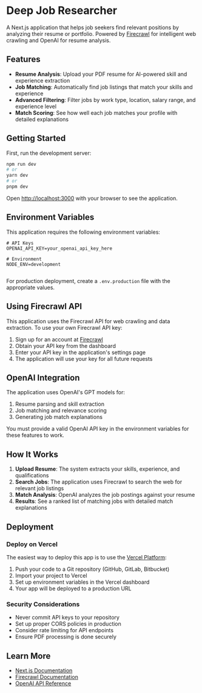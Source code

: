 # Deep Job Researcher

A Next.js application that helps job seekers find relevant positions by analyzing their resume or portfolio. Powered by [Firecrawl](https://firecrawl.dev) for intelligent web crawling and OpenAI for resume analysis.

## Features

- **Resume Analysis**: Upload your PDF resume for AI-powered skill and experience extraction
- **Job Matching**: Automatically find job listings that match your skills and experience
- **Advanced Filtering**: Filter jobs by work type, location, salary range, and experience level
- **Match Scoring**: See how well each job matches your profile with detailed explanations

## Getting Started

First, run the development server:

```bash
npm run dev
# or
yarn dev
# or
pnpm dev
```

Open [http://localhost:3000](http://localhost:3000) with your browser to see the application.

## Environment Variables

This application requires the following environment variables:

```
# API Keys 
OPENAI_API_KEY=your_openai_api_key_here

# Environment
NODE_ENV=development


```

For production deployment, create a `.env.production` file with the appropriate values.

## Using Firecrawl API

This application uses the Firecrawl API for web crawling and data extraction. To use your own Firecrawl API key:

1. Sign up for an account at [Firecrawl](https://firecrawl.dev)
2. Obtain your API key from the dashboard
3. Enter your API key in the application's settings page
4. The application will use your key for all future requests

## OpenAI Integration

The application uses OpenAI's GPT models for:

1. Resume parsing and skill extraction
2. Job matching and relevance scoring
3. Generating job match explanations

You must provide a valid OpenAI API key in the environment variables for these features to work.

## How It Works

1. **Upload Resume**: The system extracts your skills, experience, and qualifications
2. **Search Jobs**: The application uses Firecrawl to search the web for relevant job listings
3. **Match Analysis**: OpenAI analyzes the job postings against your resume
4. **Results**: See a ranked list of matching jobs with detailed match explanations

## Deployment

### Deploy on Vercel

The easiest way to deploy this app is to use the [Vercel Platform](https://vercel.com/new):

1. Push your code to a Git repository (GitHub, GitLab, Bitbucket)
2. Import your project to Vercel
3. Set up environment variables in the Vercel dashboard
4. Your app will be deployed to a production URL

### Security Considerations

- Never commit API keys to your repository
- Set up proper CORS policies in production
- Consider rate limiting for API endpoints
- Ensure PDF processing is done securely

## Learn More

- [Next.js Documentation](https://nextjs.org/docs)
- [Firecrawl Documentation](https://firecrawl.dev/docs)
- [OpenAI API Reference](https://platform.openai.com/docs/api-reference)
